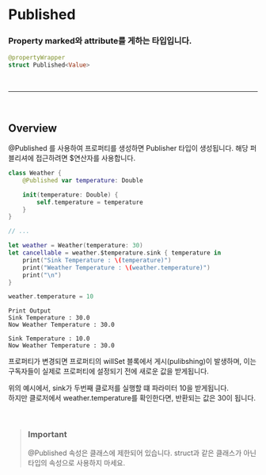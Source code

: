 # Published
### Property marked와 attribute를 게하는 타입입니다.

```Swift
@propertyWrapper
struct Published<Value>
```

<br/>

---

<br/>

## Overview
@Published 를 사용하여 프로퍼티를 생성하면 Publisher 타입이 생성됩니다.
해당 퍼블리셔에 접근하려면 $연산자를 사용합니다.

```Swift
class Weather {
    @Published var temperature: Double

    init(temperature: Double) {
        self.temperature = temperature
    }
}

// ...

let weather = Weather(temperature: 30)
let cancellable = weather.$temperature.sink { temperature in
    print("Sink Temperature : \(temperature)")
    print("Weather Temperature : \(weather.temperature)")
    print("\n")
}

weather.temperature = 10
```

```
Print Output
Sink Temperature : 30.0
Now Weather Temperature : 30.0

Sink Temperature : 10.0
Now Weather Temperature : 30.0
```

프로퍼티가 변경되면 프로퍼티의 willSet 블록에서 게시(pulibshing)이 발생하며, 이는 구독자들이 실제로 프로퍼티에 설정되기 전에 새로운 값을 받게됩니다.  

위의 예시에서, sink가 두번째 클로저를 실행할 떄 파라미터 10을 받게됩니다.  
하지만 클로저에서 weather.temperature를 확인한다면, 반환되는 값은 30이 됩니다.

<br/>

> ### Important
> @Published 속성은 클래스에 제한되어 있습니다. struct과 같은 클래스가 아닌 타입의 속성으로 사용하지 마세요.